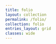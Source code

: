 ```yaml
---
title: folio
layout: collection
permalink: /folio/
collection: folio
entries_layout: grid
classes: wide
---
```

